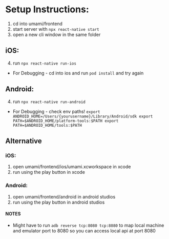 # Setup Instructions:

1. cd into umami/frontend
2. start server with `npx react-native start`
3. open a new cli window in the same folder

## iOS:

4. run `npx react-native run-ios`

* For Debugging - cd into ios and run `pod install` and try again

## Android: 

4. run `npx react-native run-android`

* For Debugging - check env paths!
`export ANDROID_HOME=/Users/{yourusername}/Library/Android/sdk
export PATH=$ANDROID_HOME/platform-tools:$PATH
export PATH=$ANDROID_HOME/tools:$PATH`

## Alternative

### iOS:
1. open umami/frontend/ios/umami.xcworkspace in xcode
2. run using the play button in xcode

### Android:
1. open umami/frontend/android in android studios
2. run using the play button in android studios

#### NOTES
- Might have to run `adb reverse tcp:8080 tcp:8080` to map local machine and emulator port to 8080
so you can access local api at port 8080

